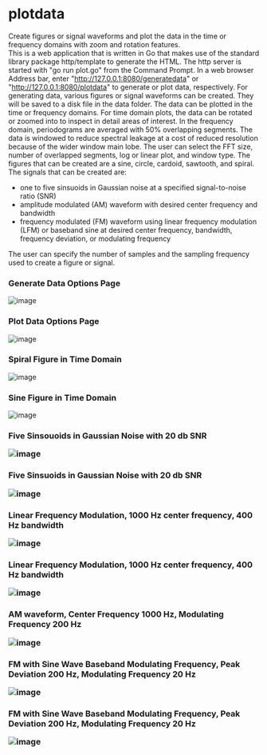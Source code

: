 # plotdata
Create figures or signal waveforms and plot the data in the time or frequency domains with zoom and rotation features.  
 This is a web application that is written in Go that makes use of the standard library package http/template to generate the HTML.
 The http server is started with "go run plot.go" from the Command Prompt.  In a web browser Address bar, enter "http://127.0.0.1:8080/generatedata" or
 "http://127.0.0.1:8080/plotdata" to generate or plot data, respectively.  For generating data, various figures or signal waveforms can be created.  They
 will be saved to a disk file in the data folder.  The data can be plotted in the time or frequency domains.  For time domain plots, the data can be rotated
 or zoomed into to inspect in detail areas of interest.  In the frequency domain, periodograms are averaged with 50% overlapping segments.  The data is 
 windowed to reduce spectral leakage at a cost of reduced resolution because of the wider window main lobe.  The user can select the FFT size, number of 
 overlapped segments, log or linear plot, and window type.  The figures that can be created are a sine, circle, cardoid, sawtooth, and spiral.  The signals that 
 can be created are:
 <ul>
 <li>one to five sinsuoids in Gaussian noise at a specified signal-to-noise ratio (SNR)</li>
 <li>amplitude modulated (AM) waveform with desired center frequency and bandwidth</li>
 <li>frequency modulated (FM) waveform using linear frequency modulation (LFM) or baseband sine at desired center frequency, bandwidth, frequency deviation, or modulating frequency</li>
 </ul>
 
 The user can specify the number of samples and the sampling frequency used to create a figure or signal.

<h3>Generate Data Options Page</h3>

![image](https://user-images.githubusercontent.com/117768679/233181558-f3e2e0de-7356-4791-afa8-4c3dda775345.png)
<h3>Plot Data Options Page</h3>

![image](https://user-images.githubusercontent.com/117768679/233182057-4b6cba6b-9ed1-45c6-9a0d-a2aab2f9c8e6.png)

<h3>Spiral Figure in Time Domain</h3>

![image](https://user-images.githubusercontent.com/117768679/233192875-7d56a43c-07d9-42ae-b16e-0af15e8554fb.png)

<h3>Sine Figure in Time Domain</h3>

![image](https://user-images.githubusercontent.com/117768679/233193411-704f1c35-f0b0-4a28-b143-1af68c1d3559.png)

<h3>Five Sinsouoids in Gaussian Noise with 20 db SNR
 
![image](https://user-images.githubusercontent.com/117768679/233195762-c28a07c0-93ae-41cf-964d-40b4b8120e50.png)

<h3>Five Sinsuoids in Gaussian Noise with 20 db SNR
  
![image](https://user-images.githubusercontent.com/117768679/233196675-4dcaeb7d-d5fc-430e-8f54-91faf8924fe8.png)

<h3>Linear Frequency Modulation, 1000 Hz center frequency, 400 Hz bandwidth
   
![image](https://user-images.githubusercontent.com/117768679/233197696-cc9bab1b-9686-43c0-a905-f27bae158520.png)
   
<h3>Linear Frequency Modulation, 1000 Hz center frequency, 400 Hz bandwidth
    
![image](https://user-images.githubusercontent.com/117768679/233197945-965151f3-adff-42d3-a678-92329be6ba2e.png)
 
<h3>AM waveform, Center Frequency 1000 Hz, Modulating Frequency 200 Hz
     
![image](https://user-images.githubusercontent.com/117768679/233198873-b8bf860b-5c57-45c0-b0ca-7c89ab6c2a57.png)

<h3>FM with Sine Wave Baseband Modulating Frequency, Peak Deviation 200 Hz, Modulating Frequency 20 Hz
 
![image](https://user-images.githubusercontent.com/117768679/233199977-f9904cbf-afaf-4fdf-8038-ab70437daf93.png)
 
<h3>FM with Sine Wave Baseband Modulating Frequency, Peak Deviation 200 Hz, Modulating Frequency 20 Hz
  
![image](https://user-images.githubusercontent.com/117768679/233200592-3da18358-94ab-46e2-bda3-658232986828.png)

  
